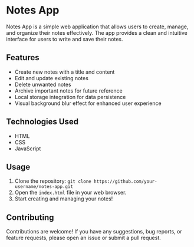 # Notes App

Notes App is a simple web application that allows users to create, manage, and organize their notes effectively. The app provides a clean and intuitive interface for users to write and save their notes.

## Features

- Create new notes with a title and content
- Edit and update existing notes
- Delete unwanted notes
- Archive important notes for future reference
- Local storage integration for data persistence
- Visual background blur effect for enhanced user experience

## Technologies Used

- HTML
- CSS
- JavaScript

## Usage

1. Clone the repository: `git clone https://github.com/your-username/notes-app.git`
2. Open the `index.html` file in your web browser.
3. Start creating and managing your notes!

## Contributing

Contributions are welcome! If you have any suggestions, bug reports, or feature requests, please open an issue or submit a pull request.


